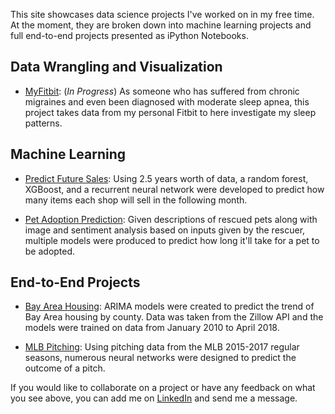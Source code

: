 This site showcases data science projects I've worked on in my free time. At the moment, they
are broken down into machine learning projects and full end-to-end projects presented as iPython Notebooks.


## Data Wrangling and Visualization
- [MyFitbit](https://github.com/curtishiga/MyFitBit): (*In Progress*) As someone who has suffered from chronic migraines and even been diagnosed with moderate sleep apnea, this project takes data from my personal Fitbit to here investigate my sleep patterns.

## Machine Learning
- [Predict Future Sales](https://github.com/curtishiga/Predict_Fututre_Sales): Using 2.5 years worth of data, 
a random forest, XGBoost, and a recurrent neural network were developed to predict how many items each shop will 
sell in the following month. 

- [Pet Adoption Prediction](https://github.com/curtishiga/PetFinder_Adopt_Prediction): Given descriptions of rescued pets
along with image and sentiment analysis based on inputs given by the rescuer, multiple models were produced to predict how
long it'll take for a pet to be adopted.


## End-to-End Projects
- [Bay Area Housing](https://github.com/curtishiga/Capstone_Project1): ARIMA models were created to predict the 
trend of Bay Area housing by county. Data was taken from the Zillow API and the models were trained on data from 
January 2010 to April 2018.

- [MLB Pitching](https://github.com/curtishiga/Capstone_Project2): Using pitching data from the MLB 2015-2017 regular 
seasons, numerous neural networks were designed to predict the outcome of a pitch.


If you would like to collaborate on a project or have any feedback on what you see above, 
you can add me on [LinkedIn](https://www.linkedin.com/in/curtis-higa/) and send me a message.
